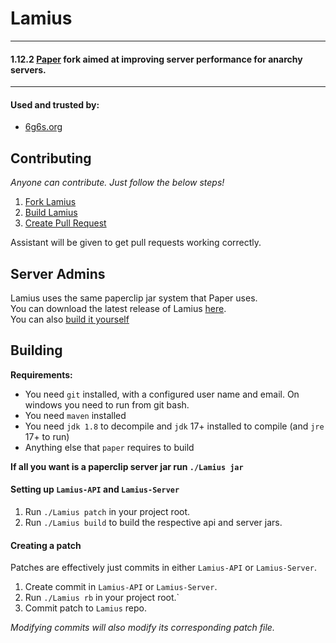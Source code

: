 # Lamius

----

#### 1.12.2 [Paper](https://github.com/PaperMC/Paper) fork aimed at improving server performance for anarchy servers.

----

#### Used and trusted by:
- [6g6s.org](https://discord.gg/57GW6CKKmp)

## Contributing

*Anyone can contribute. Just follow the below steps!* 

1. [Fork Lamius](https://github.com/ImNotSoftik/Lamiuss/fork)
2. [Build Lamius](https://github.com/ImNotSoftik/Lamiuss#building)
3. [Create Pull Request](https://docs.github.com/en/pull-requests/collaborating-with-pull-requests/proposing-changes-to-your-work-with-pull-requests/creating-a-pull-request-from-a-fork)

Assistant will be given to get pull requests working correctly.

## Server Admins

Lamius uses the same paperclip jar system that Paper uses.  
You can download the latest release of Lamius [here](https://github.com/ImNotSoftik/Lamiuss/releases).   
You can also [build it yourself](https://github.com/ImNotSoftik/Lamiuss#building)

## Building

**Requirements:**

- You need `git` installed, with a configured user name and email.
  On windows you need to run from git bash.
- You need `maven` installed
- You need `jdk 1.8` to decompile and `jdk` 17+ installed to compile (and `jre` 17+ to run)
- Anything else that `paper` requires to build

**If all you want is a paperclip server jar run `./Lamius jar`**

#### Setting up `Lamius-API` and `Lamius-Server`

1. Run `./Lamius patch` in your project root.
2. Run `./Lamius build` to build the respective api and server jars.

#### Creating a patch

Patches are effectively just commits in either `Lamius-API` or `Lamius-Server`.

1. Create commit in `Lamius-API` or `Lamius-Server`.
2. Run `./Lamius rb` in your project root.`
3. Commit patch to `Lamius` repo.

*Modifying commits will also modify its corresponding patch file.*
